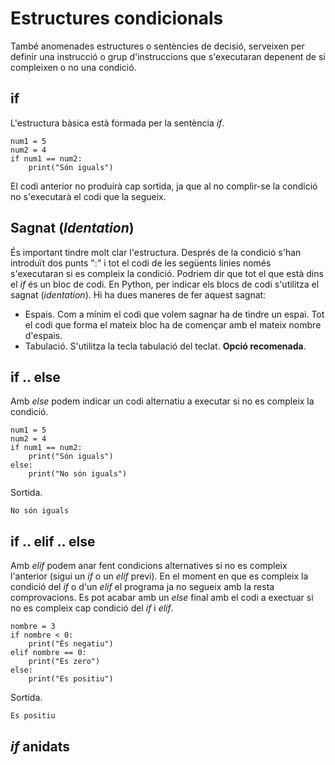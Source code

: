 # Estructures condicionals
També anomenades estructures o sentències de decisió, serveixen per definir una instrucció o grup d'instruccions que s'executaran depenent de si compleixen o no una condició.
## if
L'estructura bàsica està formada per la sentència *if*.
```
num1 = 5
num2 = 4
if num1 == num2:
    print("Són iguals")
```
El codi anterior no produirà cap sortida, ja que al no complir-se la condició no s'executarà el codi que la segueix.
## Sagnat (*Identation*)
És important tindre molt clar l'estructura. Després de la condició s'han introduït dos punts ":" i tot el codi de les següents línies només s'executaran si es compleix la condició. Podriem dir que tot el que està dins el *if* és un bloc de codi. En Python, per indicar els blocs de codi s'utilitza el sagnat (*identation*). Hi ha dues maneres de fer aquest sagnat:
- Espais. Com a mínim el codi que volem sagnar ha de tindre un espai. Tot el codi que forma el mateix bloc ha de començar amb el mateix nombre d'espais.
- Tabulació. S'utilitza la tecla tabulació del teclat. **Opció recomenada**.
## if .. else
Amb *else* podem indicar un codi alternatiu a executar si no es compleix la condició.
```
num1 = 5
num2 = 4
if num1 == num2:
    print("Són iguals")
else:
    print("No són iguals")
```
Sortida.
```
No són iguals
```
## if .. elif .. else
Amb *elif* podem anar fent condicions alternatives si no es compleix l'anterior (sigui un *if* o un *elif* previ). En el moment en que es compleix la condició del *if* o d'un *elif* el programa ja no segueix amb la resta comprovacions. Es pot acabar amb un *else* final amb el codi a exectuar si no es compleix cap condició del *if* i *elif*.
```
nombre = 3
if nombre < 0:
    print("És negatiu")
elif nombre == 0:
    print("Es zero")
else:
    print("Es positiu")
```
Sortida.
```
Es positiu
```
## *if* anidats


